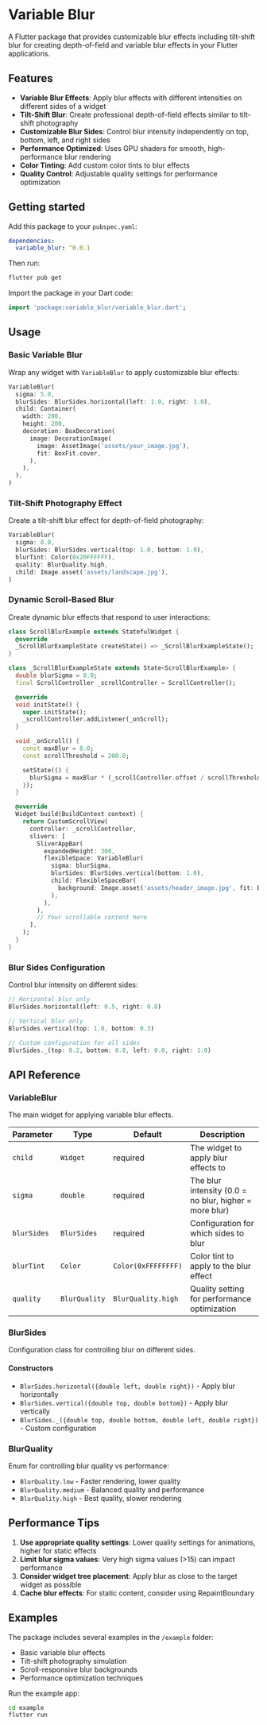 # Variable Blur

A Flutter package that provides customizable blur effects including tilt-shift blur for creating depth-of-field and variable blur effects in your Flutter applications.

## Features

- **Variable Blur Effects**: Apply blur effects with different intensities on different sides of a widget
- **Tilt-Shift Blur**: Create professional depth-of-field effects similar to tilt-shift photography
- **Customizable Blur Sides**: Control blur intensity independently on top, bottom, left, and right sides
- **Performance Optimized**: Uses GPU shaders for smooth, high-performance blur rendering
- **Color Tinting**: Add custom color tints to blur effects
- **Quality Control**: Adjustable quality settings for performance optimization

## Getting started

Add this package to your `pubspec.yaml`:

```yaml
dependencies:
  variable_blur: ^0.0.1
```

Then run:

```bash
flutter pub get
```

Import the package in your Dart code:

```dart
import 'package:variable_blur/variable_blur.dart';
```

## Usage

### Basic Variable Blur

Wrap any widget with `VariableBlur` to apply customizable blur effects:

```dart
VariableBlur(
  sigma: 5.0,
  blurSides: BlurSides.horizontal(left: 1.0, right: 1.0),
  child: Container(
    width: 200,
    height: 200,
    decoration: BoxDecoration(
      image: DecorationImage(
        image: AssetImage('assets/your_image.jpg'),
        fit: BoxFit.cover,
      ),
    ),
  ),
)
```

### Tilt-Shift Photography Effect

Create a tilt-shift blur effect for depth-of-field photography:

```dart
VariableBlur(
  sigma: 8.0,
  blurSides: BlurSides.vertical(top: 1.0, bottom: 1.0),
  blurTint: Color(0x20FFFFFF),
  quality: BlurQuality.high,
  child: Image.asset('assets/landscape.jpg'),
)
```

### Dynamic Scroll-Based Blur

Create dynamic blur effects that respond to user interactions:

```dart
class ScrollBlurExample extends StatefulWidget {
  @override
  _ScrollBlurExampleState createState() => _ScrollBlurExampleState();
}

class _ScrollBlurExampleState extends State<ScrollBlurExample> {
  double blurSigma = 0.0;
  final ScrollController _scrollController = ScrollController();

  @override
  void initState() {
    super.initState();
    _scrollController.addListener(_onScroll);
  }

  void _onScroll() {
    const maxBlur = 8.0;
    const scrollThreshold = 200.0;

    setState(() {
      blurSigma = maxBlur * (_scrollController.offset / scrollThreshold).clamp(0.0, 1.0);
    });
  }

  @override
  Widget build(BuildContext context) {
    return CustomScrollView(
      controller: _scrollController,
      slivers: [
        SliverAppBar(
          expandedHeight: 300,
          flexibleSpace: VariableBlur(
            sigma: blurSigma,
            blurSides: BlurSides.vertical(bottom: 1.0),
            child: FlexibleSpaceBar(
              background: Image.asset('assets/header_image.jpg', fit: BoxFit.cover),
            ),
          ),
        ),
        // Your scrollable content here
      ],
    );
  }
}
```

### Blur Sides Configuration

Control blur intensity on different sides:

```dart
// Horizontal blur only
BlurSides.horizontal(left: 0.5, right: 0.8)

// Vertical blur only
BlurSides.vertical(top: 1.0, bottom: 0.3)

// Custom configuration for all sides
BlurSides._(top: 0.2, bottom: 0.8, left: 0.0, right: 1.0)
```

## API Reference

### VariableBlur

The main widget for applying variable blur effects.

| Parameter   | Type          | Default             | Description                                            |
| ----------- | ------------- | ------------------- | ------------------------------------------------------ |
| `child`     | `Widget`      | required            | The widget to apply blur effects to                    |
| `sigma`     | `double`      | required            | The blur intensity (0.0 = no blur, higher = more blur) |
| `blurSides` | `BlurSides`   | required            | Configuration for which sides to blur                  |
| `blurTint`  | `Color`       | `Color(0xFFFFFFFF)` | Color tint to apply to the blur effect                 |
| `quality`   | `BlurQuality` | `BlurQuality.high`  | Quality setting for performance optimization           |

### BlurSides

Configuration class for controlling blur on different sides.

#### Constructors

- `BlurSides.horizontal({double left, double right})` - Apply blur horizontally
- `BlurSides.vertical({double top, double bottom})` - Apply blur vertically
- `BlurSides._({double top, double bottom, double left, double right})` - Custom configuration

### BlurQuality

Enum for controlling blur quality vs performance:

- `BlurQuality.low` - Faster rendering, lower quality
- `BlurQuality.medium` - Balanced quality and performance
- `BlurQuality.high` - Best quality, slower rendering

## Performance Tips

1. **Use appropriate quality settings**: Lower quality settings for animations, higher for static effects
2. **Limit blur sigma values**: Very high sigma values (>15) can impact performance
3. **Consider widget tree placement**: Apply blur as close to the target widget as possible
4. **Cache blur effects**: For static content, consider using RepaintBoundary

## Examples

The package includes several examples in the `/example` folder:

- Basic variable blur effects
- Tilt-shift photography simulation
- Scroll-responsive blur backgrounds
- Performance optimization techniques

Run the example app:

```bash
cd example
flutter run
```
